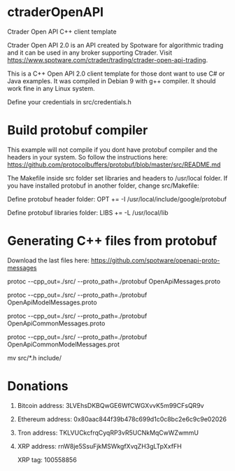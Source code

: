 # ctraderOpenAPI
Ctrader Open API C++ client template

Ctrader Open API 2.0 is an API created by Spotware for algorithmic trading and it can be
used in any broker supporting Ctrader. Visit https://www.spotware.com/ctrader/trading/ctrader-open-api-trading. 

This is a C++ Open API 2.0 client template for those dont want to use C# or Java examples.
It was compiled in Debian 9 with g++ compiler. It should work fine in any Linux system.

Define your credentials in src/credentials.h

# Build protobuf compiler
This example will not compile if you dont have protobuf compiler and the headers in your system. 
So follow the instructions here: https://github.com/protocolbuffers/protobuf/blob/master/src/README.md

The Makefile inside src folder set libraries and headers to /usr/local folder. If you have installed protobuf
in another folder, change src/Makefile:

Define protobuf header folder:
OPT += -I /usr/local/include/google/protobuf

Define protobuf libraries folder:
LIBS += -L /usr/local/lib

# Generating C++ files from protobuf
Download the last files here: https://github.com/spotware/openapi-proto-messages

protoc --cpp_out=./src/ --proto_path=./protobuf OpenApiMessages.proto

protoc --cpp_out=./src/ --proto_path=./protobuf OpenApiModelMessages.proto

protoc --cpp_out=./src/ --proto_path=./protobuf OpenApiCommonMessages.proto

protoc --cpp_out=./src/ --proto_path=./protobuf OpenApiCommonModelMessages.prot

mv src/*.h include/

# Donations

1. Bitcoin address: 3LVEhsDKBQwGE6WfCWGXvvK5m99CFsQR9v

2. Ethereum address: 0x80aac844f39b478c699d1c0c8bc2e6c9c9e02026

3. Tron address: TKLVUCkcfrqCyqRP3vR5UCNkMqCwWZwmmU

4. XRP address: rnW8je5SsuFjkMSWkgfXvqZH3gLTpXxfFH

   XRP tag: 100558856
